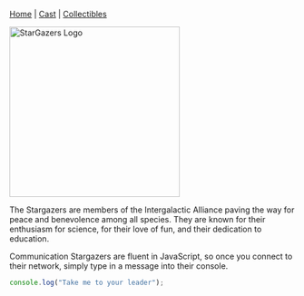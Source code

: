 [Home](README.md) | [Cast](Cast.md) | [Collectibles](Collectibles.md)

<img scr="images/logo_bigstar.svg" alt="StarGazers Logo" style="width:300px;">

The Stargazers are members of the Intergalactic Alliance paving the way for peace and benevolence among all species. They are known for their enthusiasm for science, for their love of fun, and their dedication to education.

Communication
Stargazers are fluent in JavaScript, so once you connect to their network, simply type in a message into their console.

```js
console.log("Take me to your leader");
```
